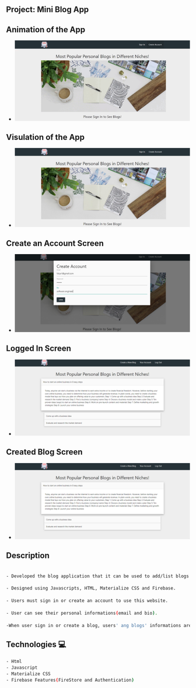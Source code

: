 

## Project: Mini Blog App

## Animation of the App

- ![image](./blog-app.gif)

## Visulation of the App

- ![image](./logged-out.png)

## Create an Account Screen
- ![image](./created-account.png)

## Logged In Screen
- ![image](./logged-in.png)


## Created Blog Screen
- ![image](./logged-in.png)


## Description
```bash

- Developed the blog application that it can be used to add/list blogs.

- Designed using Javascripts, HTML, Materialize CSS and Firebase.

- Users must sign in or create an account to use this website.

- User can see their personal informations(email and bio).

-When user sign in or create a blog, users' ang blogs' informations are stored on Firebase.
```


## Technologies 💻
```bash
- Html
- Javascript
- Materialize CSS
- Firebase Features(FireStore and Authentication)
```
